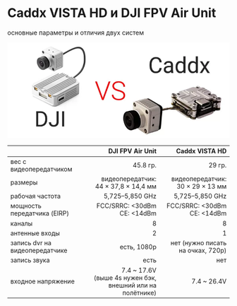 # Caddx VISTA HD и DJI FPV Air Unit

основные параметры и отличия двух систем

![](/unit-vs-vista/pics/dji-caddx-logo.png)

|                                |                                          DJI FPV Air Unit |                    Caddx VISTA HD |
| :----------------------------- | --------------------------------------------------------: | --------------------------------: |
| вес с видеопередатчиком        |                                                  45.8 гр. |                            29 гр. |
| размеры                        |                     видеопередатчик:<br /> 44 × 37,8 × 14,4 мм | видеопередатчик:<br />30 × 29 × 13 мм |
| рабочая частота                |                                           5,725–5,850 GHz |                   5,725–5,850 GHz |
| мощность передатчика (EIRP)    |                           FCC/SRRC: <30dBm<br />CE: <14dBm |   FCC/SRRC: <30dBm<br />CE: <14dBm |
| каналы                         |                                                         8 |                                 8 |
| антенные входы                 |                                                         2 |                                 1 |
| запись dvr на видеопередатчике |                                               есть, 1080p | нет (нужно писать на очках, 720p) |
| запись звука                   |                                                      есть |                               нет |
| входное напряжение             | 7.4 ~ 17.6V<br />(выше 4s нужен бэк, внешний или на полётнике) |                       7.4 ~ 26.4V |

